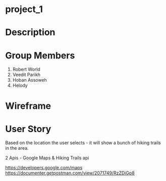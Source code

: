 # project_1

# Description

# Group Members

1. Robert World
2. Veedit Parikh
3. Hoban Assoweh
4. Helody

# Wireframe

# User Story

Based on the location the user selects - it will show a bunch of hiking trails in the area.

2 Apis - Google Maps & Hiking Trails api

https://developers.google.com/maps
https://documenter.getpostman.com/view/2071749/RzZDiGp8
